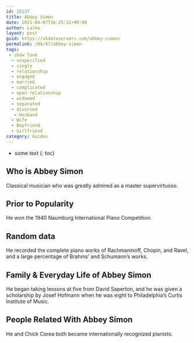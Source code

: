 ```yaml
---
id: 15237
title: Abbey Simon
date: 2021-04-07T16:25:22+00:00
author: Laima
layout: post
guid: https://ukdataservers.com/abbey-simon/
permalink: /04/07/abbey-simon
tags:
 - show love
  - unspecified
  - single
  - relationship
  - engaged
  - married
  - complicated
  - open relationship
  - widowed
  - separated
  - divorced
   - Husband
  - Wife
  - Boyfriend
  - Girlfriend
category: Guides
---
```


* some text
{: toc}


## Who is Abbey Simon
                  
                  
                  
Classical musician who was greatly admired as a master supervirtuoso.
                  
              
            
              
            
                
                
                
## Prior to Popularity
                  
                  
                  
He won the 1940 Naumburg International Piano Competition.
                  
              
            
              
            
                
                
                
## Random data
                  
                  
                  
He recorded the complete piano works of Rachmaninoff, Chopin, and Ravel, and a large percentage of Brahms&#8217; and Schumann&#8217;s works.
                  
              
            
              
            
                
                
                
## Family & Everyday Life of Abbey Simon
                  
                  
                  
He began taking lessons at five from David Saperton, and he was given a scholarship by Josef Hofmann when he was eight to Philadelphia&#8217;s Curtis Institute of Music.
                  
              
            
              
            
                
                
                
## People Related With Abbey Simon
                  
                  
                  
He and Chick Corea both became internationally recognized pianists.
                  
              
            
              
            
                
              
            
              
              
            
            
              
            
          
          
          
